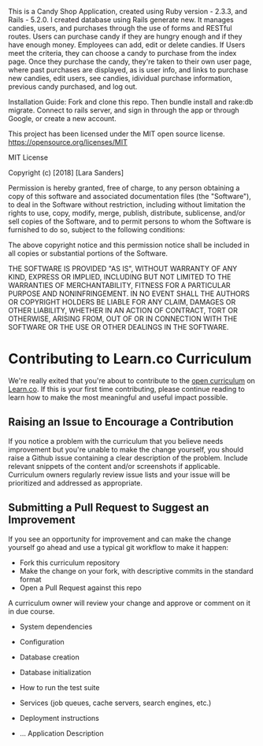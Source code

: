 
This is a Candy Shop Application, created using Ruby version - 2.3.3, and Rails - 5.2.0. I created database using Rails generate new. It manages candies, users, and purchases through the use of forms and RESTful routes. 
Users can purchase candy if they are hungry enough and if they have enough money. Employees can add, edit or delete candies.
If Users meet the criteria, they can choose a candy to purchase from the index page. Once they purchase the candy, they're taken to their own user page, where past purchases are displayed, as is user info, and links to purchase new candies, edit users, see candies, idividual purchase information, previous candy purchased, and log out. 

Installation Guide:
Fork and clone this repo. Then bundle install and rake:db migrate. Connect to rails server, and sign in through the app or through Google, or create a new account.

This project has been licensed under the MIT open source license. https://opensource.org/licenses/MIT 

MIT License

Copyright (c) [2018] [Lara Sanders]

Permission is hereby granted, free of charge, to any person obtaining a copy
of this software and associated documentation files (the "Software"), to deal
in the Software without restriction, including without limitation the rights
to use, copy, modify, merge, publish, distribute, sublicense, and/or sell
copies of the Software, and to permit persons to whom the Software is
furnished to do so, subject to the following conditions:

The above copyright notice and this permission notice shall be included in all
copies or substantial portions of the Software.

THE SOFTWARE IS PROVIDED "AS IS", WITHOUT WARRANTY OF ANY KIND, EXPRESS OR
IMPLIED, INCLUDING BUT NOT LIMITED TO THE WARRANTIES OF MERCHANTABILITY,
FITNESS FOR A PARTICULAR PURPOSE AND NONINFRINGEMENT. IN NO EVENT SHALL THE
AUTHORS OR COPYRIGHT HOLDERS BE LIABLE FOR ANY CLAIM, DAMAGES OR OTHER
LIABILITY, WHETHER IN AN ACTION OF CONTRACT, TORT OR OTHERWISE, ARISING FROM,
OUT OF OR IN CONNECTION WITH THE SOFTWARE OR THE USE OR OTHER DEALINGS IN THE
SOFTWARE.

# Contributing to Learn.co Curriculum

We're really exited that you're about to contribute to the [open curriculum](https://learn.co/content-license) on [Learn.co](https://learn.co). If this is your first time contributing, please continue reading to learn how to make the most meaningful and useful impact possible.

## Raising an Issue to Encourage a Contribution

If you notice a problem with the curriculum that you believe needs improvement
but you're unable to make the change yourself, you should raise a Github issue
containing a clear description of the problem. Include relevant snippets of
the content and/or screenshots if applicable. Curriculum owners regularly review
issue lists and your issue will be prioritized and addressed as appropriate.

## Submitting a Pull Request to Suggest an Improvement

If you see an opportunity for improvement and can make the change yourself go
ahead and use a typical git workflow to make it happen:

* Fork this curriculum repository
* Make the change on your fork, with descriptive commits in the standard format
* Open a Pull Request against this repo

A curriculum owner will review your change and approve or comment on it in due
course.


* System dependencies

* Configuration

* Database creation

* Database initialization

* How to run the test suite

* Services (job queues, cache servers, search engines, etc.)

* Deployment instructions

* ...
Application Description
